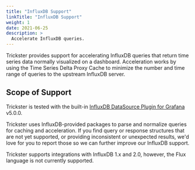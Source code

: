 ```yaml
---
title: "InfluxDB Support"
linkTitle: "InfluxDB Support"
weight: 1
date: 2021-06-25
description: >
  Accelerate InfluxDB queries.
---
```


Trickster provides support for accelerating InfluxDB queries that return time series data normally visualized on a dashboard. Acceleration works by using the Time Series Delta Proxy Cache to minimize the number and time range of queries to the upstream InfluxDB server.

## Scope of Support

Trickster is tested with the built-in [InfluxDB DataSource Plugin for Grafana](https://grafana.com/grafana/plugins/influxdb) v5.0.0.

Trickster uses InfluxDB-provided packages to parse and normalize queries for caching and acceleration. If you find query or response structures that are not yet supported, or providing inconsistent or unexpected results, we'd love for you to report those so we can further improve our InfluxDB support.

Trickster supports integrations with InfluxDB 1.x and 2.0, however, the Flux language is not currently supported.
